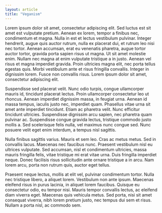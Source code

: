 ```yaml
---
layout: article
title: "Veganism"
---
```


Lorem ipsum dolor sit amet, consectetur adipiscing elit. Sed luctus est sit amet est vulputate pretium. Aenean ex lorem, tempor a finibus nec, condimentum et magna. Nulla in est et lectus vestibulum pulvinar. Integer hendrerit, augue quis auctor rutrum, nulla ex placerat dui, et rutrum leo nisi nec tortor. Aenean accumsan, erat eu venenatis pharetra, augue tortor auctor tortor, gravida porta sapien risus ut magna. Ut sit amet molestie enim. Nullam nec magna at enim vulputate tristique a in justo. Aenean vel risus et magna imperdiet gravida. Proin ultricies magna elit, nec porta tellus egestas quis. Morbi vestibulum ante et risus fringilla convallis. Integer in dignissim lorem. Fusce non convallis risus. Lorem ipsum dolor sit amet, consectetur adipiscing elit.

Suspendisse sed placerat velit. Nunc odio turpis, congue ullamcorper mauris id, tincidunt placerat lectus. Proin ullamcorper consectetur leo ut rhoncus. Aenean imperdiet dignissim massa, in feugiat urna. Aenean id massa tempus, iaculis justo nec, imperdiet quam. Phasellus vitae urna sit amet ante imperdiet tincidunt. Etiam ac pharetra velit. Nunc efficitur tincidunt ultricies. Suspendisse dignissim arcu sapien, nec pharetra quam pulvinar ac. Suspendisse congue gravida lectus, tristique commodo justo mollis a. Sed scelerisque felis nulla, vel maximus nunc congue sed. Nunc posuere velit eget enim interdum, a tempus nisl sagittis.

Nulla finibus sagittis varius. Mauris et sem leo. Cras ac metus metus. Sed in convallis lacus. Maecenas nec faucibus nunc. Praesent vestibulum nisl eu ultrices vulputate. Sed accumsan, nisl et condimentum ultricies, massa mauris fringilla felis, vitae tristique mi erat vitae urna. Duis fringilla imperdiet neque. Donec facilisis risus sollicitudin ante ornare tristique a in arcu. Nam lorem arcu, porta non rutrum quis, auctor eget tellus.

Praesent neque lectus, mollis at elit vel, pulvinar condimentum tortor. Nulla nec tristique libero, a aliquet lorem. Vestibulum non ante ipsum. Maecenas eleifend risus in purus lacinia, in aliquet lorem faucibus. Quisque eu consectetur odio, eu tempor nisi. Mauris tempor convallis lectus, ac eleifend diam viverra eget. Maecenas quis vehicula metus. Sed porta, nisi sit amet consequat viverra, nibh lorem pretium justo, nec tempus dui sem et risus. Nullam a porta nisl, ac commodo sem.
